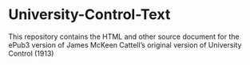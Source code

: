 # University-Control-Text
This repository contains the HTML and other source document for the ePub3 version of James McKeen Cattell’s original version of University Control (1913)
